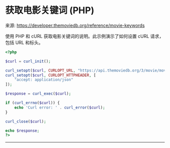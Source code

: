 # 获取电影关键词 (PHP)

来源: https://developer.themoviedb.org/reference/movie-keywords

使用 PHP 和 cURL 获取电影关键词的说明。此示例演示了如何设置 cURL 请求，包括 URL 和标头。

```php
<?php

$curl = curl_init();

curl_setopt($curl, CURLOPT_URL, "https://api.themoviedb.org/3/movie/movie_id/keywords");
curl_setopt($curl, CURLOPT_HTTPHEADER, [
    "accept: application/json"
]);

$response = curl_exec($curl);

if (curl_errno($curl)) {
    echo 'Curl error: ' . curl_error($curl);
}

curl_close($curl);

echo $response;
?>
```

--------------------------------
